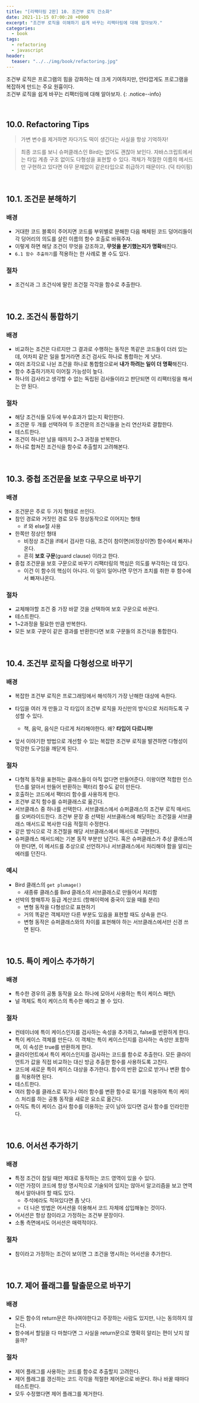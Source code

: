 ```yaml
---
title: "[리팩터링 2판] 10. 조건부 로직 간소화"
date: 2021-11-15 07:00:28 +0900
excerpt: "조건부 로직을 이해하기 쉽게 바꾸는 리팩터링에 대해 알아보자."
categories:
  - book
tags:
  - refactoring
  - javascript
header:
  teaser: "../../img/book/refactoring.jpg"  
---
```




조건부 로직은 프로그램의 힘을 강화하는 데 크게 기여하지만, 안타깝게도 프로그램을 복잡하게 만드는 주요 원흉이다.  
조건부 로직을 쉽게 바꾸는 리팩터링에 대해 알아보자.
{: .notice--info}



<br/>



## 10.0. Refactoring Tips

> 가변 변수를 제거하면 자다가도 떡이 생긴다는 사실을 항상 기억하자!

> 최종 코드를 보니 슈퍼클래스인 Bird는 없어도 괜찮아 보인다. 자바스크립트에서는 타입 계층 구조 없이도 다형성을 표현할 수 있다. 객체가 적절한 이름의 메서드만 구현하고 있다면 아무 문제없이 같은타입으로 취급하기 때문이다. (덕 타이핑)



<br/>

## 10.1. 조건문 분해하기

### 배경

- 거대한 코드 블록이 주어지면 코드를 부위별로 분해한 다음 해체된 코드 덩어리들이 각 덩어리의 의도를 살린 이름의 함수 호출로 바꿔주자.
- 이렇게 하면 해당 조건이 무엇을 강조하고, **무엇을 분기했는지가 명확**해진다.
- `6.1 함수 추출하기`를 적용하는 한 사례로 볼 수도 있다.



### 절차

- 조건식과 그 조건식에 딸린 조건절 각각을 함수로 추출한다.



<br/>

## 10.2. 조건식 통합하기

### 배경

- 비교하는 조건은 다르지만 그 결과로 수행하는 동작은 똑같은 코드들이 더러 있는데, 어차피 같은 일을 할거라면 조건 검사도 하나로 통합하는 게 낫다.
- 여러 조각으로 나뉜 조건을 하나로 통합함으로써 **내가 하려는 일이 더 명확**해진다.
- 함수 추출하기까지 이어질 가능성이 높다.
- 하나의 검사라고 생각할 수 없는 독립된 검사들이라고 판단되면 이 리팩터링을 해서는 안 된다.



### 절차

- 해당 조건식들 모두에 부수효과가 없는지 확인한다.
- 조건문 두 개를 선택하여 두 조건문의 조건식들을 논리 연산자로 결합한다.
- 테스트한다.
- 조건이 하나만 남을 때까지 2~3 과정을 반복한다.
- 하나로 합쳐진 조건식을 함수로 추출할지 고려해본다.



<br/>

## 10.3. 중첩 조건문을 보호 구무으로 바꾸기

### 배경

- 조건문은 주로 두 가지 형태로 쓰인다.
- 참인 경로와 거짓인 경로 모두 정상동작으로 이어지는 형태
  - if 와 else절 사용
- 한쪽만 정상인 형태
  - 비정상 조건을 if에서 검사한 다음, 조건이 참이면(비정상이면) 함수에서 빠져나온다.
  - 흔히 **보호 구문**(guard clause) 이라고 한다.
- 중첩 조건문을 보호 구문으로 바꾸기 리팩터링의 핵심은 의도를 부각하는 데 있다.
  - 이건 이 함수의 핵심이 아니다. 이 일이 일어나면 무언가 조치를 취한 후 함수에서 빠져나온다.



### 절차

- 교체해야할 조건 중 가장 바깥 것을 선택하여 보호 구문으로 바꾼다.
- 테스트한다.
- 1~2과정을 필요한 만큼 반복한다.
- 모든 보호 구문이 같은 결과를 반환한다면 보호 구문들의 조건식을 통합한다.



<br/>

## 10.4. 조건부 로직을 다형성으로 바꾸기

### 배경

- 복잡한 조건부 로직은 프로그래밍에서 해석하기 가장 난해한 대상에 속한다.
- 타입을 여러 개 만들고 각 타입이 조건부 로직을 자신만의 방식으로 처리하도록 구성할 수 있다.
  - 책, 음악, 음식은 다르게 처리해야한다. 왜? **타입이 다르니까!**

- 앞서 이야기한 방법으로 개선할 수 있는 복잡한 조건부 로직을 발견하면 다형성이 막강한 도구임을 깨닫게 된다.



### 절차

- 다형적 동작을 표현하는 클래스들이 아직 없다면 만들어준다. 이왕이면 적합한 인스턴스를 알아서 만들어 반환하는 팩터리 함수도 같이 만든다.
- 호출하는 코드에서 팩터리 함수를 사용하게 한다.
- 조건부 로직 함수를 슈퍼클래스로 옮긴다.
- 서브클래스 중 하나를 선택한다. 서브클래스에서 슈퍼클래스의 조건부 로직 매서드를 오버라이드한다. 조건부 문장 중 선택된 서브클래스에 해당하는 조건절을 서브클래스 매서드로 복사한 다음 적절히 수정한다.
- 같은 방식으로 각 조건절을 해당 서브클래스에서 매서드로 구현한다.
- 슈퍼클래스 매서드에는 기본 동작 부분만 남긴다. 혹은 슈퍼클래스가 추상 클래스여야 한다면, 이 메서드를 추상으로 선언하거나 서브클래스에서 처리해야 함을 알리는 에러를 던진다.



### 예시

- Bird 클래스의 `get plumage()`
  - 새종류 클래스를 Bird 클래스의 서브클래스로 만들어서 처리함
- 선박의 항해투자 등급 계산코드 (항해이력에 중국이 있을 때를 분리)
  - 변형 동작을 다형성으로 표현하기
  - 거의 똑같은 객체지만 다른 부분도 있음을 표현할 때도 상속을 쓴다.
  - 변형 동작은 슈퍼클래스와의 차이를 표현해야 하는 서브클래스에서만 신경 쓰면 된다.



<br/>

## 10.5. 특이 케이스 추가하기

### 배경

- 특수한 경우의 공통 동작을 요소 하나에 모아서 사용하는 특이 케이스 패턴\
- 널 객체도 특이 케이스의 특수한 예라고 볼 수 있다.



### 절차

- 컨테이너에 특이 케이스인지를 검사하는 속성을 추가하고, false를 반환하게 한다.
- 특이 케이스 객체를 만든다. 이 객체는 특이 케이스인지를 검사하는 속성만 포함하며, 이 속성은 true를 반환하게 한다.
- 클라이언트에서 특이 케이스인지를 검사하는 코드를 함수로 추출한다. 모든 클라이언트가 값을 직접 비교하는 대신 방금 추출한 함수를 사용하도록 고친다.
- 코드에 새로운 특이 케이스 대상을 추가한다. 함수의 반환 값으로 받거나 변환 함수를 적용하면 된다.
- 테스트한다.
- 여러 함수를 클래스로 묶기나 여러 함수를 변환 함수로 묶기를 적용하여 특이 케이스 처리를 하는 공통 동작을 새로운 요소로 옮긴다.
- 아직도 특이 케이스 검사 함수를 이용하는 곳이 남아 있다면 검사 함수를 인라인한다.



<br/>

## 10.6. 어서션 추가하기

### 배경

- 특정 조건이 참일 때만 제대로 동작하는 코드 영역이 있을 수 있다.
- 이런 가정이 코드에 항상 명시적으로 기술되어 있지는 않아서 알고리즘을 보고 연역해서 알아내야 할 때도 있다.
  - 주석에라도 적혀있다면 좀 낫다.
  - 더 나은 방법은 어서션을 이용해서 코드 자체에 삽입해놓는 것이다.
- 어서션은 항상 참이라고 가정하는 조건부 문장이다.
- 소통 측면에서도 어서션은 매력적이다.



### 절차

- 참이라고 가정하는 조건이 보이면 그 조건을 명시하는 어서션을 추가한다.



<br/>

## 10.7. 제어 플래그를 탈출문으로 바꾸기

### 배경

- 모든 함수의 return문은 하나여야한다고 주장하는 사람도 있지만, 나는 동의하지 않는다.
- 함수에서 할일을 다 마쳤다면 그 사실을 return문으로 명확히 알리는 편이 낫지 않을까?



### 절차

- 제어 플래그를 사용하는 코드를 함수로 추출할지 고려한다.
- 제어 플래그를 갱신하는 코드 각각을 적절한 제어문으로 바꾼다. 하나 바꿀 때마다 테스트한다.
- 모두 수정했다면 제어 플래그를 제거한다.

